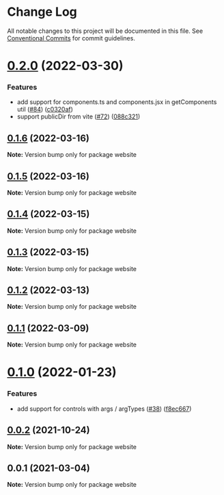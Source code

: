 # Change Log

All notable changes to this project will be documented in this file.
See [Conventional Commits](https://conventionalcommits.org) for commit guidelines.

# [0.2.0](https://github.com/tajo/ladle/compare/website@0.1.6...website@0.2.0) (2022-03-30)

### Features

- add support for components.ts and components.jsx in getComponents util ([#84](https://github.com/tajo/ladle/issues/84)) ([c0320af](https://github.com/tajo/ladle/commit/c0320af698083006bd4ec29db6be3b066020c2b3))
- support publicDir from vite ([#72](https://github.com/tajo/ladle/issues/72)) ([088c321](https://github.com/tajo/ladle/commit/088c3217a87e57cb32f2bc1d534716eff2960c09))

## [0.1.6](https://github.com/tajo/ladle/compare/website@0.1.5...website@0.1.6) (2022-03-16)

**Note:** Version bump only for package website

## [0.1.5](https://github.com/tajo/ladle/compare/website@0.1.4...website@0.1.5) (2022-03-16)

**Note:** Version bump only for package website

## [0.1.4](https://github.com/tajo/ladle/compare/website@0.1.3...website@0.1.4) (2022-03-15)

**Note:** Version bump only for package website

## [0.1.3](https://github.com/tajo/ladle/compare/website@0.1.2...website@0.1.3) (2022-03-15)

**Note:** Version bump only for package website

## [0.1.2](https://github.com/tajo/ladle/compare/website@0.1.1...website@0.1.2) (2022-03-13)

**Note:** Version bump only for package website

## [0.1.1](https://github.com/tajo/ladle/compare/website@0.1.0...website@0.1.1) (2022-03-09)

**Note:** Version bump only for package website

# [0.1.0](https://github.com/tajo/ladle/compare/website@0.0.2...website@0.1.0) (2022-01-23)

### Features

- add support for controls with args / argTypes ([#38](https://github.com/tajo/ladle/issues/38)) ([f8ec667](https://github.com/tajo/ladle/commit/f8ec6679fe7fcd508ca445dbca449549920caba8))

## [0.0.2](https://github.com/tajo/ladle/compare/website@0.0.1...website@0.0.2) (2021-10-24)

**Note:** Version bump only for package website

## 0.0.1 (2021-03-04)

**Note:** Version bump only for package website
